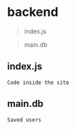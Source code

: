 backend
==========================================================

> index.js

> main.db

index.js
---------------------------------------------------------
```
Code inside the site
```

main.db
---------------------------------------------------------
```
Saved users
```
